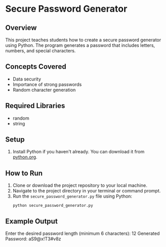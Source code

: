 # Secure Password Generator

## Overview
This project teaches students how to create a secure password generator using Python. The program generates a password that includes letters, numbers, and special characters.

## Concepts Covered
- Data security
- Importance of strong passwords
- Random character generation

## Required Libraries
- random
- string

## Setup
1. Install Python if you haven't already. You can download it from [python.org](https://www.python.org/downloads/).

## How to Run
1. Clone or download the project repository to your local machine.
2. Navigate to the project directory in your terminal or command prompt.
3. Run the `secure_password_generator.py` file using Python:
    ```
    python secure_password_generator.py
    ```

## Example Output

Enter the desired password length (minimum 6 characters): 12
Generated Password: aS9@x!T3#v8z